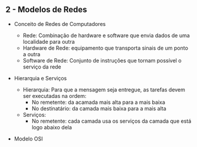 
## 2 - Modelos de Redes

- Conceito de Redes de Computadores
	- Rede: Combinação de hardware e software que envia dados de uma localidade para outra
	- Hardware de Rede: equipamento que transporta sinais de um ponto a outra
	- Software de Rede: Conjunto de instruções que tornam possível o serviço da rede
- Hierarquia e Serviços
	 -  Hierarquia: Para que a mensagem seja entregue, as tarefas devem ser executadas na ordem:
		   - No remetente: da acamada mais alta para a mais baixa
		   - No destinatário: da camada mais baixa para a mais alta
	 - Serviços:
		 - No remetente: cada camada usa os serviços da camada que está logo abaixo dela

- Modelo OSI